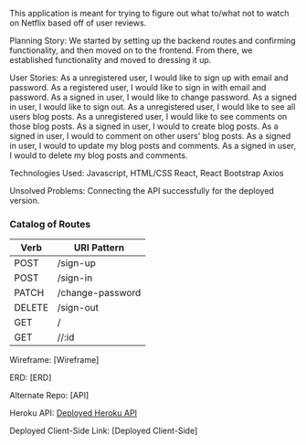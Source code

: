 This application is meant for trying to figure out what to/what not to watch on Netflix based off of user reviews.

Planning Story: We started by setting up the backend routes and confirming functionality, and then moved on to the frontend. From there, we established functionality and moved to dressing it up.

User Stories: As a unregistered user, I would like to sign up with email and password. As a registered user, I would like to sign in with email and password. As a signed in user, I would like to change password. As a signed in user, I would like to sign out. As a unregistered user, I would like to see all users blog posts. As a unregistered user, I would like to see comments on those blog posts. As a signed in user, I would to create blog posts. As a signed in user, I would to comment on other users' blog posts. As a signed in user, I would to update my blog posts and comments. As a signed in user, I would to delete my blog posts and comments.

Technologies Used: Javascript, HTML/CSS React, React Bootstrap Axios

Unsolved Problems: Connecting the API successfully for the deployed version.

### Catalog of Routes

Verb         |	URI Pattern
------------ | -------------
POST | /sign-up
POST | /sign-in
PATCH | /change-password
DELETE | /sign-out 
GET  |  /
GET | //:id


Wireframe: [Wireframe]

ERD: [ERD]

Alternate Repo: [API]

Heroku API: [Deployed Heroku API](https://dashboard.heroku.com/apps/drink-night)

Deployed Client-Side Link: [Deployed Client-Side]
